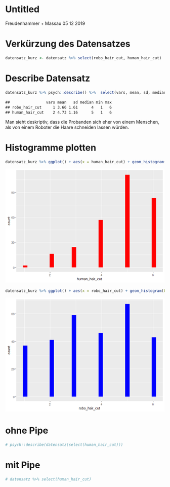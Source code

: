 Untitled
================
Freudenhammer + Massau
05 12 2019

# Verkürzung des Datensatzes

``` r
datensatz_kurz <- datensatz %>% select(robo_hair_cut, human_hair_cut) 
```

# Describe Datensatz

``` r
datensatz_kurz %>% psych::describe() %>%  select(vars, mean, sd, median, min, max)
```

    ##                vars mean   sd median min max
    ## robo_hair_cut     1 3.66 1.61      4   1   6
    ## human_hair_cut    2 4.73 1.16      5   1   6

Man sieht deskriptiv, dass die Probanden sich eher von einem Menschen,
als von einem Roboter die Haare schneiden lassen würden.

# Histogramme plotten

``` r
datensatz_kurz %>% ggplot() + aes(x = human_hair_cut) + geom_histogram(bins = 30, fill = "red")
```

![](DS_FreudenhammerMassau_files/figure-gfm/unnamed-chunk-3-1.png)<!-- -->

``` r
datensatz_kurz %>% ggplot() + aes(x = robo_hair_cut) + geom_histogram(bins = 30, fill = "blue")
```

![](DS_FreudenhammerMassau_files/figure-gfm/unnamed-chunk-3-2.png)<!-- -->

# ohne Pipe

``` r
# psych::describe(datensatz(select(human_hair_cut)))
```

# mit Pipe

``` r
# datensatz %>% select(human_hair_cut)
```
